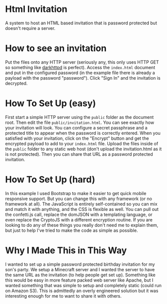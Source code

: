 # Html Invitation
A system to host an HTML based invitation that is password protected but doesn't require a server.

# How to see an invitation
Put the files onto any HTTP server (seriously any, this only uses HTTP GET so something like [darkhttpd](https://unix4lyfe.org/darkhttpd/) is perfect). Access the `index.html` document and put in the configured password (in the example file there is already a payload with the password "password").  Click "Sign In" and the invitation is decrypted.

# How To Set Up (easy)
First start a simple HTTP server using the `public` folder as the document root. Then edit the file `public/invitation.html`.  You can see exactly how your invitation will look. You can configure a secret passphrase and a protected title to appear when the password is correctly entered. When you satisfied with your invitation, click on the "Encrypt" button and get the encrypted payload to add to your `index.html` file.  Upload the files inside of the `public` folder to any static web host (don't upload the invitation.html as it is not protected).  Then you can share that URL as a password protected invitation.

# How To Set Up (hard)
In this example I used Bootstrap to make it easier to get quick mobile responsive support. But you can change this with any framework (or no framework at all).  The JavaScript is entirely self-contained so you can mix and match it with anything, and the CSS is flexible as well. You can pull out the confetti.js call, replace the domJSON with a templating language, or even replace the CryptoJS with a different encryption routine.  If you are looking to do any of these things you really don't need me to explain them, but just to help I've tried to make the code as simple as possible.

# Why I Made This in This Way
I wanted to set up a simple password protected birthday invitation for my son's party. We setup a Minecraft server and I wanted the server to have the same URL as the invitation (to help people get set up).  Something like this would be easy in more feature packed web server like Apache, but I wanted something that was simple to setup and completely static (could run on Amazon S3).  This is admittedly an overly engineered solution but it was interesting enough for me to want to share it with others.
